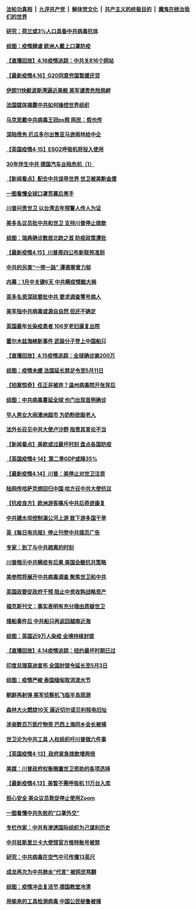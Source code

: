 

####  [法轮功真相](../../../../basic/blob/master/README.md?t=04162330) &nbsp;|&nbsp; [九评共产党](../../../../9ping.md/blob/master/README.md?t=04162330) &nbsp;|&nbsp; [解体党文化](../../../../jtdwh.md/blob/master/README.md?t=04162330)  &nbsp;|&nbsp; [共产主义的终极目的](../../../../gczydzjmd.md/blob/master/README.md?t=04162330) &nbsp;|&nbsp; [魔鬼在统治我们的世界](../../../../mgztzwmdsj.md/blob/master/README.md?t=04162330) 

#### [研究：荷兰或3%人口具备中共病毒抗体](../pages/nsc418/n12036327.md?t=04162330) 

#### [组图：疫情肆虐 欧洲人戴上口罩防疫](../pages/nsc418/n12032715.md?t=04162330) 

#### [【直播回放】4.16疫情追踪：中共关816个网站](../pages/nsc418/n12036202.md?t=04162330) 

#### [【最新疫情4.16】G20同意穷国暂缓还贷](../pages/nsc418/n12034441.md?t=04162330) 

#### [伊朗11快艇波斯湾逼近美舰 美军谴责危险挑衅](../pages/nsc418/n12035607.md?t=04162330) 

#### [法国媒体揭露中共如何操控世界组织](../pages/nsc418/n12035295.md?t=04162330) 

#### [马克思戴中共病毒王冠ps照 网民：假也传](../pages/nsc418/n12034076.md?t=04162330) 

#### [深陷债务 厄瓜多尔出售亚马逊雨林给中企](../pages/nsc418/n12034288.md?t=04162330) 

#### [【英国疫情4‧15】ESO2呼吸机将投入使用](../pages/nsc418/n12034365.md?t=04162330) 

#### [30年伴生中共 德国汽车业陷危机（1）](../pages/nsc418/n11999744.md?t=04162330) 

#### [【新闻看点】配合中共误导世界 世卫被美断金援](../pages/nsc418/n12033829.md?t=04162330) 

#### [一图看懂全球口罩荒幕后黑手](../pages/nsc418/n12034498.md?t=04162330) 

#### [川普问责世卫 以台湾去年预警人传人为证](../pages/nsc418/n12034354.md?t=04162330) 

#### [美多名议员批中共和世卫 支持川普停止拨款](../pages/nsc418/n12034194.md?t=04162330) 

#### [组图：瑞典确诊数居北欧之首 防疫政策遭批](../pages/nsc418/n12027102.md?t=04162330) 

#### [【最新疫情4.15】川普周四公布新联邦准则](../pages/nsc418/n12031072.md?t=04162330) 

#### [中共的另类“一带一路” 谭德塞曾力挺](../pages/nsc418/n12033655.md?t=04162330) 

#### [内幕：1月中关键6天 中共瞒疫情酿大祸](../pages/nsc418/n12033859.md?t=04162330) 

#### [英多名资深政要批中共 要求调查零号病人](../pages/nsc418/n12033430.md?t=04162330) 

#### [美军指中共病毒或源自自然 但还不确定](../pages/nsc418/n12033338.md?t=04162330) 

#### [英国最年长染疫患者 106岁老妇康复出院](../pages/nsc418/n12033318.md?t=04162330) 

#### [霍尔木兹海峡新事件 武装分子登上中国船只](../pages/nsc418/n12033023.md?t=04162330) 

#### [【直播回放】4.15疫情追踪：全球确诊逾200万](../pages/nsc418/n12032899.md?t=04162330) 

#### [组图：疫情未缓 法国延长禁足令至5月11日](../pages/nsc418/n12032121.md?t=04162330) 

#### [【拍案惊奇】任正非被弃？温州病毒院开张背后](../pages/nsc418/n12031404.md?t=04162330) 

#### [组图：中共病毒蔓延全球 也门出现首例确诊](../pages/nsc418/n12030462.md?t=04162330) 

#### [华人男女大闹澳洲超市 为奶粉欲殴老人](../pages/nsc418/n12031706.md?t=04162330) 

#### [法外长召见中共大使卢沙野 指责其言论不当](../pages/nsc418/n12031303.md?t=04162330) 

#### [【新闻看点】美欧或过最坏时刻 盘点各国防疫](../pages/nsc418/n12030818.md?t=04162330) 

#### [【英国疫情4·14】第二季GDP或降35%](../pages/nsc418/n12030978.md?t=04162330) 

#### [【最新疫情4.14】川普：美停止对世卫注资](../pages/nsc418/n12027947.md?t=04162330) 

#### [陆网传哈萨克想回归中国 哈方召中共大使抗议](../pages/nsc418/n12031126.md?t=04162330) 

#### [【抗疫良方】欧洲游客痛斥中共后奇迹康复](../pages/nsc418/n12030636.md?t=04162330) 

#### [中共建水坝控制湄公河上游 致下游多国干旱](../pages/nsc418/n12030720.md?t=04162330) 

#### [英《每日电讯报》停止刊登中共插页广告](../pages/nsc418/n12030864.md?t=04162330) 

#### [专家：到了与中共疏离的时刻](../pages/nsc418/n12030667.md?t=04162330) 

#### [川普暗示中共瞒疫有后果 美国会酿抗共策略](../pages/nsc418/n12029990.md?t=04162330) 

#### [美参院将展开中共病毒调查 聚焦世卫和中共](../pages/nsc418/n12030184.md?t=04162330) 

#### [英国政要促政府干预 阻止中资收购战略资产](../pages/nsc418/n12030334.md?t=04162330) 

#### [福克斯刊文：事实表明有充分理由质疑世卫](../pages/nsc418/n12030392.md?t=04162330) 

#### [撞船事件后 中共船只再返回越南近海](../pages/nsc418/n12030336.md?t=04162330) 

#### [组图：英国近9万人染疫 全境持续封锁](../pages/nsc418/n12029991.md?t=04162330) 

#### [【直播回放】4.14疫情追踪：纽约最坏时期已过](../pages/nsc418/n12030034.md?t=04162330) 

#### [印度总理莫迪宣布 全国封锁令延长至5月3日](../pages/nsc418/n12029887.md?t=04162330) 

#### [组图：疫情严峻 泰国缅甸取消泼水节](../pages/nsc418/n12029181.md?t=04162330) 

#### [朝鲜再射弹 美军侦察机飞临半岛观测](../pages/nsc418/n12029538.md?t=04162330) 

#### [森林大火燃烧10天 逼近切尔诺贝利核电旧址](../pages/nsc418/n12029411.md?t=04162330) 

#### [涉盗数百万医疗物资 巴西上海同乡会长被捕](../pages/nsc418/n12028867.md?t=04162330) 

#### [世卫沦为中共工具 人权组织吁川普做六件事](../pages/nsc418/n12028407.md?t=04162330) 

#### [【英国疫情4·13】政府紧急拨款增两倍](../pages/nsc418/n12028084.md?t=04162330) 

#### [美媒：川普政府权衡搁置世卫资助的各项选择](../pages/nsc418/n12028055.md?t=04162330) 

#### [【最新疫情4.13】美暂不需呼吸机 11万台入库](../pages/nsc418/n12024712.md?t=04162330) 

#### [担心安全 美众议员敦促停止使用Zoom](../pages/nsc418/n12028062.md?t=04162330) 

#### [一图看懂中共失败的“口罩外交”](../pages/nsc418/n12026088.md?t=04162330) 

#### [专栏作家：中共有渗透国际组织为己谋利历史](../pages/nsc418/n12025937.md?t=04162330) 

#### [中共驻斯里兰卡大使馆官方推特账号被禁](../pages/nsc418/n12027418.md?t=04162330) 

#### [研究：中共病毒在空气中可传播13英尺](../pages/nsc418/n12026960.md?t=04162330) 

#### [成龙再次为中共肺炎“代言” 被网民骂翻](../pages/nsc418/n12027356.md?t=04162330) 

#### [组图：疫情冲击复活节 德国教堂冷清](../pages/nsc418/n12026390.md?t=04162330) 

#### [用偷来的工具检测病毒 中国公民秘鲁被捕](../pages/nsc418/n12027194.md?t=04162330) 

